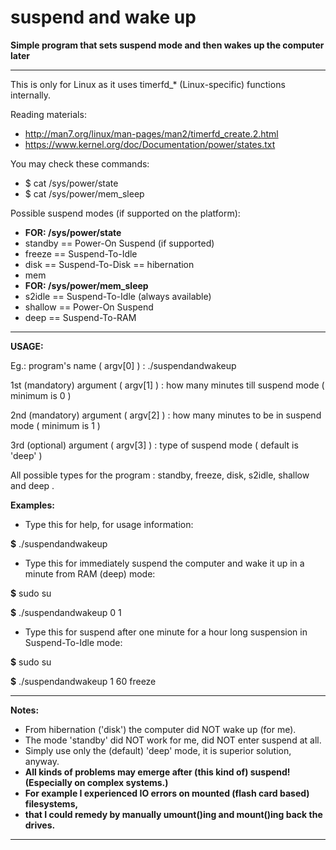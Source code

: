 # suspend and wake up

**Simple program that sets suspend mode and then wakes up the computer later**

---

This is only for Linux as it uses timerfd_* (Linux-specific) functions internally.

Reading materials:

+ http://man7.org/linux/man-pages/man2/timerfd_create.2.html
+ https://www.kernel.org/doc/Documentation/power/states.txt

You may check these commands:

+ $ cat /sys/power/state
+ $ cat /sys/power/mem_sleep

Possible suspend modes (if supported on the platform):

+ **FOR: /sys/power/state**
+ standby == Power-On Suspend (if supported)
+ freeze  == Suspend-To-Idle
+ disk    == Suspend-To-Disk == hibernation
+ mem
+ **FOR: /sys/power/mem_sleep**
+ s2idle  == Suspend-To-Idle (always available)
+ shallow == Power-On Suspend
+ deep    == Suspend-To-RAM

---

**USAGE:**

Eg.: program's name ( argv[0] ) : ./suspendandwakeup

1st (mandatory) argument ( argv[1] ) : how many minutes till suspend mode ( minimum is 0 )

2nd (mandatory) argument ( argv[2] ) : how many minutes to be in suspend mode ( minimum is 1 )

3rd (optional) argument ( argv[3] ) : type of suspend mode ( default is 'deep' )

All possible types for the program : standby, freeze, disk, s2idle, shallow  and deep .

**Examples:**

+ Type this for help, for usage information:

**$** ./suspendandwakeup

+ Type this for immediately suspend the computer and wake it up in a minute from RAM (deep) mode:

**$** sudo su

**$** ./suspendandwakeup 0 1

+ Type this for suspend after one minute for a hour long suspension in Suspend-To-Idle mode:

**$** sudo su

**$** ./suspendandwakeup 1 60 freeze

---

**Notes:**

+ From hibernation ('disk') the computer did NOT wake up (for me).
+ The mode 'standby' did NOT work for me, did NOT enter suspend at all.
+ Simply use only the (default) 'deep' mode, it is superior solution, anyway.
+ **All kinds of problems may emerge after (this kind of) suspend! (Especially on complex systems.)**
+ **For example I experienced IO errors on mounted (flash card based) filesystems,**
+ **that I could remedy by manually umount()ing and mount()ing back the drives.**

---

